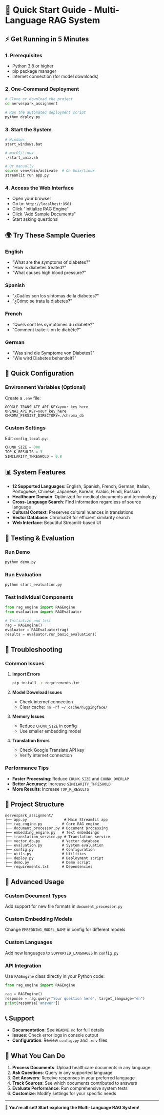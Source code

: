 # 🚀 Quick Start Guide - Multi-Language RAG System

## ⚡ Get Running in 5 Minutes

### 1. **Prerequisites**
- Python 3.8 or higher
- pip package manager
- Internet connection (for model downloads)

### 2. **One-Command Deployment**
```bash
# Clone or download the project
cd nervespark_assignment

# Run the automated deployment script
python deploy.py
```

### 3. **Start the System**
```bash
# Windows
start_windows.bat

# macOS/Linux
./start_unix.sh

# Or manually
source venv/bin/activate  # On Unix/Linux
streamlit run app.py
```

### 4. **Access the Web Interface**
- Open your browser
- Go to: `http://localhost:8501`
- Click "Initialize RAG Engine"
- Click "Add Sample Documents"
- Start asking questions!

## 🌍 Try These Sample Queries

### English
- "What are the symptoms of diabetes?"
- "How is diabetes treated?"
- "What causes high blood pressure?"

### Spanish
- "¿Cuáles son los síntomas de la diabetes?"
- "¿Cómo se trata la diabetes?"

### French
- "Quels sont les symptômes du diabète?"
- "Comment traite-t-on le diabète?"

### German
- "Was sind die Symptome von Diabetes?"
- "Wie wird Diabetes behandelt?"

## 🔧 Quick Configuration

### Environment Variables (Optional)
Create a `.env` file:
```env
GOOGLE_TRANSLATE_API_KEY=your_key_here
OPENAI_API_KEY=your_key_here
CHROMA_PERSIST_DIRECTORY=./chroma_db
```

### Custom Settings
Edit `config_local.py`:
```python
CHUNK_SIZE = 800
TOP_K_RESULTS = 3
SIMILARITY_THRESHOLD = 0.8
```

## 📊 System Features

- **12 Supported Languages**: English, Spanish, French, German, Italian, Portuguese, Chinese, Japanese, Korean, Arabic, Hindi, Russian
- **Healthcare Domain**: Optimized for medical documents and terminology
- **Cross-Language Search**: Find information regardless of source language
- **Cultural Context**: Preserves cultural nuances in translations
- **Vector Database**: ChromaDB for efficient similarity search
- **Web Interface**: Beautiful Streamlit-based UI

## 🧪 Testing & Evaluation

### Run Demo
```bash
python demo.py
```

### Run Evaluation
```bash
python start_evaluation.py
```

### Test Individual Components
```python
from rag_engine import RAGEngine
from evaluation import RAGEvaluator

# Initialize and test
rag = RAGEngine()
evaluator = RAGEvaluator(rag)
results = evaluator.run_basic_evaluation()
```

## 🚨 Troubleshooting

### Common Issues

1. **Import Errors**
   ```bash
   pip install -r requirements.txt
   ```

2. **Model Download Issues**
   - Check internet connection
   - Clear cache: `rm -rf ~/.cache/huggingface/`

3. **Memory Issues**
   - Reduce `CHUNK_SIZE` in config
   - Use smaller embedding model

4. **Translation Errors**
   - Check Google Translate API key
   - Verify internet connection

### Performance Tips

- **Faster Processing**: Reduce `CHUNK_SIZE` and `CHUNK_OVERLAP`
- **Better Accuracy**: Increase `SIMILARITY_THRESHOLD`
- **More Results**: Increase `TOP_K_RESULTS`

## 📁 Project Structure

```
nervespark_assignment/
├── app.py                 # Main Streamlit app
├── rag_engine.py         # Core RAG engine
├── document_processor.py # Document processing
├── embedding_engine.py   # Text embeddings
├── translation_service.py # Translation service
├── vector_db.py          # Vector database
├── evaluation.py         # System evaluation
├── config.py             # Configuration
├── utils.py              # Utilities
├── deploy.py             # Deployment script
├── demo.py               # Demo script
└── requirements.txt      # Dependencies
```

## 🌟 Advanced Usage

### Custom Document Types
Add support for new file formats in `document_processor.py`

### Custom Embedding Models
Change `EMBEDDING_MODEL_NAME` in config for different models

### Custom Languages
Add new languages to `SUPPORTED_LANGUAGES` in `config.py`

### API Integration
Use `RAGEngine` class directly in your Python code:

```python
from rag_engine import RAGEngine

rag = RAGEngine()
response = rag.query("Your question here", target_language="en")
print(response['answer'])
```

## 📞 Support

- **Documentation**: See `README.md` for full details
- **Issues**: Check error logs in console output
- **Configuration**: Review `config.py` and `.env` files

## 🎯 What You Can Do

1. **Process Documents**: Upload healthcare documents in any language
2. **Ask Questions**: Query in any supported language
3. **Get Answers**: Receive responses in your preferred language
4. **Track Sources**: See which documents contributed to answers
5. **Evaluate Performance**: Run comprehensive system tests
6. **Customize**: Modify settings for your specific needs

---

**🎉 You're all set! Start exploring the Multi-Language RAG System!**
